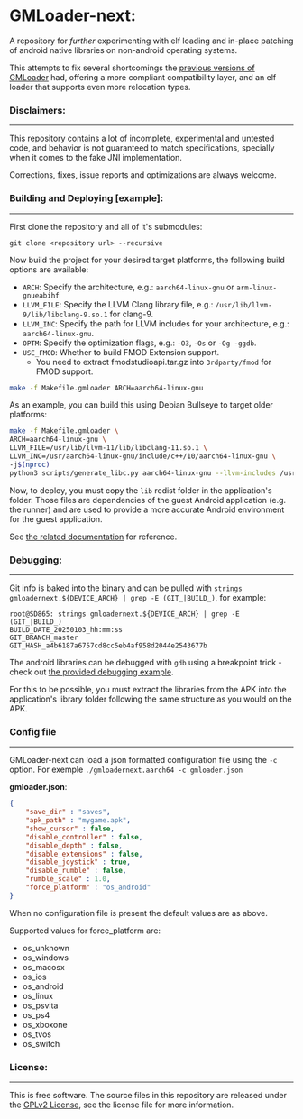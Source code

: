 # GMLoader-next:
A repository for _further_ experimenting with elf loading and in-place patching of android native libraries on non-android operating systems.

This attempts to fix several shortcomings the [previous versions of GMLoader](https://github.com/JohnnyonFlame/droidports) had, offering a more compliant compatibility layer, and an elf loader that supports even more relocation types.

### Disclaimers:
-----
This repository contains a lot of incomplete, experimental and untested code, and behavior is not guaranteed to match specifications, specially when it comes to the fake JNI implementation.

Corrections, fixes, issue reports and optimizations are always welcome.


### Building and Deploying [example]:
-----

First clone the repository and all of it's submodules:

`git clone <repository url> --recursive`

Now build the project for your desired target platforms, the following build options are available:

- `ARCH`: Specify the architecture, e.g.: `aarch64-linux-gnu` or `arm-linux-gnueabihf`
- `LLVM_FILE`: Specify the LLVM Clang library file, e.g.: `/usr/lib/llvm-9/lib/libclang-9.so.1` for clang-9.
- `LLVM_INC`: Specify the path for LLVM includes for your architecture, e.g.: `aarch64-linux-gnu`.
- `OPTM`: Specify the optimization flags, e.g.: `-O3`, `-Os` or `-Og -ggdb`.
- `USE_FMOD`: Whether to build FMOD Extension support.
    - You need to extract fmodstudioapi.tar.gz into `3rdparty/fmod` for FMOD support.

```bash
make -f Makefile.gmloader ARCH=aarch64-linux-gnu
```

As an example, you can build this using Debian Bullseye to target older platforms:

```bash
make -f Makefile.gmloader \
ARCH=aarch64-linux-gnu \
LLVM_FILE=/usr/lib/llvm-11/lib/libclang-11.so.1 \
LLVM_INC=/usr/aarch64-linux-gnu/include/c++/10/aarch64-linux-gnu \
-j$(nproc)
python3 scripts/generate_libc.py aarch64-linux-gnu --llvm-includes /usr/aarch64-linux-gnu/include/c++/10/aarch64-linux-gnu --llvm-library-file "/usr/lib/llvm-11/lib/libclang-11.so.1"
```

Now, to deploy, you must copy the `lib` redist folder in the application's folder. Those files are dependencies of the guest Android application (e.g. the runner) and are used to provide
a more accurate Android environment for the guest application.

See [the related documentation](lib/README) for reference.

### Debugging:
-----
Git info is baked into the binary and can be pulled with `strings gmloadernext.${DEVICE_ARCH} | grep -E (GIT_|BUILD_)`, for example:
```
root@SD865: strings gmloadernext.${DEVICE_ARCH} | grep -E (GIT_|BUILD_)
BUILD_DATE_20250103_hh:mm:ss
GIT_BRANCH_master
GIT_HASH_a4b6187a6757cd8cc5eb4af958d2044e2543677b
```

The android libraries can be debugged with `gdb` using a breakpoint trick - check out [the provided debugging example](debug.gdb).

For this to be possible, you must extract the libraries from the APK into the application's library folder following the same structure as you would on the APK.

### Config file
-----
GMLoader-next can load a json formatted configuration file using the `-c` option. For exemple `./gmloadernext.aarch64 -c gmloader.json`

**gmloader.json**:
```json
{
    "save_dir" : "saves",
    "apk_path" : "mygame.apk",
    "show_cursor" : false,
    "disable_controller" : false,
    "disable_depth" : false,
	"disable_extensions" : false,
	"disable_joystick" : true,
    "disable_rumble" : false,
	"rumble_scale" : 1.0,
    "force_platform" : "os_android"
}
```

When no configuration file is present the default values are as above.

Supported values for force_platform are:
- os_unknown
- os_windows
- os_macosx
- os_ios
- os_android
- os_linux
- os_psvita
- os_ps4
- os_xboxone
- os_tvos
- os_switch

### License:
-----
This is free software. The source files in this repository are released under the [GPLv2 License](LICENSE.md), see the license file for more information.
